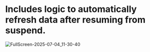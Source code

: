 # Includes logic to automatically refresh data after resuming from suspend.  
![FullScreen-2025-07-04_11-30-40](https://github.com/user-attachments/assets/48f6156c-1d3e-407c-940c-f64aa6e749f6)
